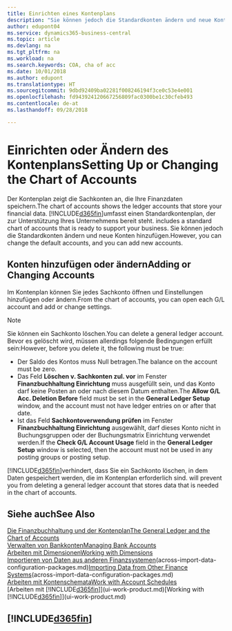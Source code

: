 ```yaml
---
title: Einrichten eines Kontenplans
description: "Sie können jedoch die Standardkonten ändern und neue Konten hinzufügen."
author: edupont04
ms.service: dynamics365-business-central
ms.topic: article
ms.devlang: na
ms.tgt_pltfrm: na
ms.workload: na
ms.search.keywords: COA, cha of acc
ms.date: 10/01/2018
ms.author: edupont
ms.translationtype: HT
ms.sourcegitcommit: 9dbd92409ba02281f008246194f3ce0c53e4e001
ms.openlocfilehash: fd943924120667256809fac0300be1c30cfeb493
ms.contentlocale: de-at
ms.lasthandoff: 09/28/2018

---
```

# <a name="setting-up-or-changing-the-chart-of-accounts"></a><span data-ttu-id="70bf0-103">Einrichten oder Ändern des Kontenplans</span><span class="sxs-lookup"><span data-stu-id="70bf0-103">Setting Up or Changing the Chart of Accounts</span></span>
<span data-ttu-id="70bf0-104">Der Kontenplan zeigt die Sachkonten an, die Ihre Finanzdaten speichern.</span><span class="sxs-lookup"><span data-stu-id="70bf0-104">The chart of accounts shows the ledger accounts that store your financial data.</span></span> [!INCLUDE[d365fin](includes/d365fin_md.md)]<span data-ttu-id="70bf0-105">umfasst einen Standardkontenplan, der zur Unterstützung Ihres Unternehmens bereit steht.</span><span class="sxs-lookup"><span data-stu-id="70bf0-105"> includes a standard chart of accounts that is ready to support your business.</span></span>
<span data-ttu-id="70bf0-106">Sie können jedoch die Standardkonten ändern und neue Konten hinzufügen.</span><span class="sxs-lookup"><span data-stu-id="70bf0-106">However, you can change the default accounts, and you can add new accounts.</span></span>  

## <a name="adding-or-changing-accounts"></a><span data-ttu-id="70bf0-107">Konten hinzufügen oder ändern</span><span class="sxs-lookup"><span data-stu-id="70bf0-107">Adding or Changing Accounts</span></span>
<span data-ttu-id="70bf0-108">Im Kontenplan können Sie jedes Sachkonto öffnen und Einstellungen hinzufügen oder ändern.</span><span class="sxs-lookup"><span data-stu-id="70bf0-108">From the chart of accounts, you can open each G/L account and add or change settings.</span></span>

> [!NOTE]  
>   <span data-ttu-id="70bf0-109">Sie können ein Sachkonto löschen.</span><span class="sxs-lookup"><span data-stu-id="70bf0-109">You can delete a general ledger account.</span></span> <span data-ttu-id="70bf0-110">Bevor es gelöscht wird, müssen allerdings folgende Bedingungen erfüllt sein:</span><span class="sxs-lookup"><span data-stu-id="70bf0-110">However, before you delete it, the following must be true:</span></span>  

* <span data-ttu-id="70bf0-111">Der Saldo des Kontos muss Null betragen.</span><span class="sxs-lookup"><span data-stu-id="70bf0-111">The balance on the account must be zero.</span></span>  
* <span data-ttu-id="70bf0-112">Das Feld **Löschen v. Sachkonten zul. vor** im Fenster **Finanzbuchhaltung Einrichtung** muss ausgefüllt sein, und das Konto darf keine Posten an oder nach diesem Datum enthalten.</span><span class="sxs-lookup"><span data-stu-id="70bf0-112">The **Allow G/L Acc. Deletion Before** field must be set in the **General Ledger Setup** window, and the account must not have ledger entries on or after that date.</span></span>  
* <span data-ttu-id="70bf0-113">Ist das Feld **Sachkontoverwendung prüfen** im Fenster **Finanzbuchhaltung Einrichtung** ausgewählt, darf dieses Konto nicht in Buchungsgruppen oder der Buchungsmatrix Einrichtung verwendet werden.</span><span class="sxs-lookup"><span data-stu-id="70bf0-113">If the **Check G/L Account Usage** field in the **General Ledger Setup** window is selected, then the account must not be used in any posting groups or posting setup.</span></span>  

[!INCLUDE[d365fin](includes/d365fin_md.md)]<span data-ttu-id="70bf0-114">verhindert, dass Sie ein Sachkonto löschen, in dem Daten gespeichert werden, die im Kontenplan erforderlich sind.</span><span class="sxs-lookup"><span data-stu-id="70bf0-114"> will prevent you from deleting a general ledger account that stores data that is needed in the chart of accounts.</span></span>  

## <a name="see-also"></a><span data-ttu-id="70bf0-115">Siehe auch</span><span class="sxs-lookup"><span data-stu-id="70bf0-115">See Also</span></span>
[<span data-ttu-id="70bf0-116">Die Finanzbuchhaltung und der Kontenplan</span><span class="sxs-lookup"><span data-stu-id="70bf0-116">The General Ledger and the Chart of Accounts</span></span>](finance-general-ledger.md)  
[<span data-ttu-id="70bf0-117">Verwalten von Bankkonten</span><span class="sxs-lookup"><span data-stu-id="70bf0-117">Managing Bank Accounts</span></span>](bank-manage-bank-accounts.md)  
[<span data-ttu-id="70bf0-118">Arbeiten mit Dimensionen</span><span class="sxs-lookup"><span data-stu-id="70bf0-118">Working with Dimensions</span></span>](finance-dimensions.md)  
<span data-ttu-id="70bf0-119">[Importieren von Daten aus anderen Finanzsystemen](across-import-data-configuration-packages.md)(across-import-data-configuration-packages.md)</span><span class="sxs-lookup"><span data-stu-id="70bf0-119">[Importing Data from Other Finance Systems](across-import-data-configuration-packages.md)(across-import-data-configuration-packages.md)</span></span>  
[<span data-ttu-id="70bf0-120">Arbeiten mit Kontenschemata</span><span class="sxs-lookup"><span data-stu-id="70bf0-120">Work with Account Schedules</span></span>](bi-how-work-account-schedule.md)  
<span data-ttu-id="70bf0-121">[Arbeiten mit [!INCLUDE[d365fin](includes/d365fin_md.md)]](ui-work-product.md)</span><span class="sxs-lookup"><span data-stu-id="70bf0-121">[Working with [!INCLUDE[d365fin](includes/d365fin_md.md)]](ui-work-product.md)</span></span>  

## [!INCLUDE[d365fin](includes/free_trial_md.md)]

